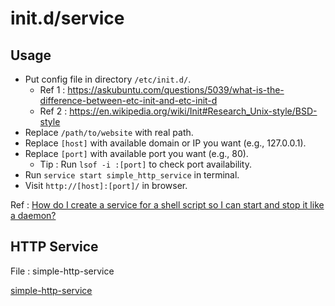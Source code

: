 
# init.d/service

## Usage

- Put config file in directory `/etc/init.d/`.
    - Ref 1 : https://askubuntu.com/questions/5039/what-is-the-difference-between-etc-init-and-etc-init-d
    - Ref 2 : https://en.wikipedia.org/wiki/Init#Research_Unix-style/BSD-style
- Replace `/path/to/website` with real path.
- Replace `[host]` with available domain or IP you want (e.g., 127.0.0.1).
- Replace `[port]` with available port you want (e.g., 80).
    - Tip : Run `lsof -i :[port]` to check port availability.
- Run `service start simple_http_service` in terminal.
- Visit `http://[host]:[port]/` in browser.

Ref : [How do I create a service for a shell script so I can start and stop it like a daemon?]( https://unix.stackexchange.com/questions/236084/how-do-i-create-a-service-for-a-shell-script-so-i-can-start-and-stop-it-like-a-d)

## HTTP Service

File : simple-http-service

[simple-http-service](simple-http-service ':include :type=code bash')
